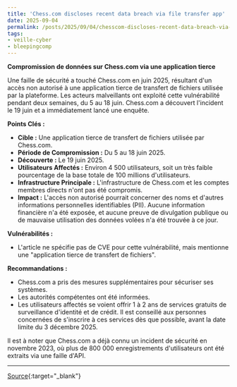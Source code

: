 ```yaml
---
title: 'Chess.com discloses recent data breach via file transfer app'
date: 2025-09-04
permalink: /posts/2025/09/04/chesscom-discloses-recent-data-breach-via-file-transfer-app/
tags:
- veille-cyber
- bleepingcomp
---
```

**Compromission de données sur Chess.com via une application tierce**

Une faille de sécurité a touché Chess.com en juin 2025, résultant d'un accès non autorisé à une application tierce de transfert de fichiers utilisée par la plateforme. Les acteurs malveillants ont exploité cette vulnérabilité pendant deux semaines, du 5 au 18 juin. Chess.com a découvert l'incident le 19 juin et a immédiatement lancé une enquête.

**Points Clés :**

*   **Cible :** Une application tierce de transfert de fichiers utilisée par Chess.com.
*   **Période de Compromission :** Du 5 au 18 juin 2025.
*   **Découverte :** Le 19 juin 2025.
*   **Utilisateurs Affectés :** Environ 4 500 utilisateurs, soit un très faible pourcentage de la base totale de 100 millions d'utilisateurs.
*   **Infrastructure Principale :** L'infrastructure de Chess.com et les comptes membres directs n'ont pas été compromis.
*   **Impact :** L'accès non autorisé pourrait concerner des noms et d'autres informations personnelles identifiables (PII). Aucune information financière n'a été exposée, et aucune preuve de divulgation publique ou de mauvaise utilisation des données volées n'a été trouvée à ce jour.

**Vulnérabilités :**

*   L'article ne spécifie pas de CVE pour cette vulnérabilité, mais mentionne une "application tierce de transfert de fichiers".

**Recommandations :**

*   Chess.com a pris des mesures supplémentaires pour sécuriser ses systèmes.
*   Les autorités compétentes ont été informées.
*   Les utilisateurs affectés se voient offrir 1 à 2 ans de services gratuits de surveillance d'identité et de crédit. Il est conseillé aux personnes concernées de s'inscrire à ces services dès que possible, avant la date limite du 3 décembre 2025.

Il est à noter que Chess.com a déjà connu un incident de sécurité en novembre 2023, où plus de 800 000 enregistrements d'utilisateurs ont été extraits via une faille d'API.

---
[Source](https://www.bleepingcomputer.com/news/security/chesscom-discloses-recent-data-breach-via-file-transfer-app/){:target="_blank"}
